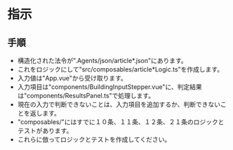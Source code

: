 # 指示

## 手順
- 構造化された法令が".Agents/json/article*.json"にあります。
- これをロジックにして"src/composables/article*Logic.ts"を作成します。
- 入力値は"App.vue"から受け取ります。
- 入力項目は"components/BuildingInputStepper.vue"に、判定結果は"components/ResultsPanel.ts"で処理します。
- 現在の入力で判断できないことは、入力項目を追加するか、判断できないことを返します。
- "composables/"にはすでに１０条、１１条、１２条、２１条のロジックとテストがあります。
- これらに倣ってロジックとテストを作成してください。
